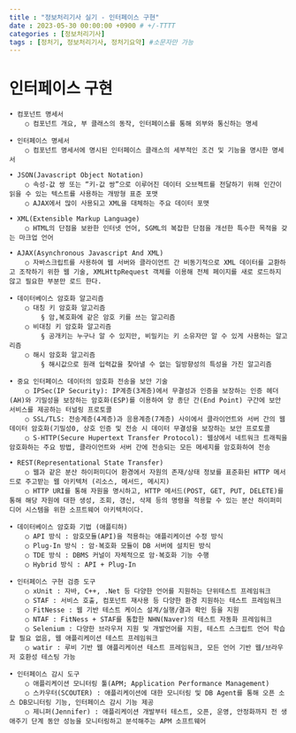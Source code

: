 ```yaml
---
title : "정보처리기사 실기 - 인터페이스 구현"
date : 2023-05-30 00:00:00 +0900 # +/-TTTT
categories : [정보처리기사]
tags : [정처기, 정보처리기사, 정처기요약] #소문자만 가능
---
```


# **인터페이스 구현**

	• 컴포넌트 명세서
		○ 컴포넌트 개요, 부 클래스의 동작, 인터페이스를 통해 외부와 통신하는 명세
		
	• 인터페이스 명세서
		○ 컴포넌트 명세서에 명시된 인터페이스 클래스의 세부적인 조건 및 기능을 명시한 명세서
	
	• JSON(Javascript Object Notation)
		○ 속성-값 쌍 또는 “키-값 쌍”으로 이루어진 데이터 오브젝트를 전달하기 위해 인간이 읽을 수 있는 텍스트를 사용하는 개방형 표준 포맷
		○ AJAX에서 많이 사용되고 XML을 대체하는 주요 데이터 포맷
		
	• XML(Extensible Markup Language)
		○ HTML의 단점을 보완한 인터넷 언어, SGML의 복잡한 단점을 개선한 특수한 목적을 갖는 마크업 언어
		
	• AJAX(Asynchronous Javascript And XML)
		○ 자바스크립트를 사용하여 웹 서버와 클라이언트 간 비동기적으로 XML 데이터를 교환하고 조작하기 위한 웹 기술, XMLHttpRequest 객체를 이용해 전체 페이지를 새로 로드하지 않고 필요한 부분만 로드 한다.

	• 데이터베이스 암호화 알고리즘
		○ 대칭 키 암호화 알고리즘
			§ 암,복호화에 같은 암호 키를 쓰는 알고리즘
		○ 비대칭 키 암호화 알고리즘
			§ 공개키는 누구나 알 수 있지만, 비밀키는 키 소유자만 알 수 있게 사용하는 알고리즘
		○ 해시 암호화 알고리즘
			§ 해시값으로 원래 입력값을 찾아낼 수 없는 일방향성의 특성을 가진 알고리즘
			
	• 중요 인터페이스 데이터의 암호화 전송을 보안 기술
		○ IPSec(IP Security): IP계층(3계층)에서 무결성과 인증을 보장하는 인증 헤더(AH)와 기밀성을 보장하는 암호화(ESP)를 이용하여 양 종단 간(End Point) 구간에 보안 서비스를 제공하는 터널링 프로토콜
		○ SSL/TLS: 전송계층(4계층)과 응용계층(7계층) 사이에서 클라이언트와 서버 간의 웹 데이터 암호화(기밀성0, 상호 인증 및 전송 시 데이터 무결성을 보장하는 보안 프로토콜
		○ S-HTTP(Secure Hupertext Transfer Protocol): 웹상에서 네트워크 트래픽을 암호화하는 주요 방법, 클라이언트와 서버 간에 전송되는 모든 메세지를 암호화하여 전송
	
	• REST(Representational State Transfer)
		○ 웹과 같은 분산 하이퍼미디어 환경에서 자원의 존재/상태 정보를 표준화된 HTTP 메서드로 주고받는 웹 아키텍처 (리소스, 메서드, 메시지)
		○ HTTP URI를 통해 자원을 명시하고, HTTP 메서드(POST, GET, PUT, DELETE)를 통해 해당 자원에 대한 생성, 조회, 갱신, 삭제 등의 명령을 적용할 수 있는 분산 하이퍼미디어 시스템을 위한 소프트웨어 아키텍처이다.
		
	• 데이터베이스 암호화 기법 (애플티하)
		○ API 방식 : 암호모듈(API)을 적용하는 애플리케이션 수정 방식
		○ Plug-In 방식 : 암·복호화 모듈이 DB 서버에 설치된 방식
		○ TDE 방식 : DBMS 커널이 자체적으로 암·복호화 기능 수행
		○ Hybrid 방식 : API + Plug-In
		
	• 인터페이스 구현 검증 도구
		○ xUnit : 자바, C++, .Net 등 다양한 언어를 지원하는 단위테스트 프레임워크
		○ STAF : 서비스 호출, 컴포넌트 재사용 등 다양한 환경 지원하는 테스트 프레임워크
		○ FitNesse : 웹 기반 테스트 케이스 설계/실행/결과 확인 등을 지원
		○ NTAF : FitNess + STAF를 통합한 NHN(Naver)의 테스트 자동화 프레임워크
		○ Selenium : 다양한 브라우저 지원 및 개발언어를 지원, 테스트 스크립트 언어 학습할 필요 없음, 웹 애플리케이션 테스트 프레임워크
		○ watir : 루비 기반 웹 애플리케이션 테스트 프레임워크, 모든 언어 기반 웹/브라우저 호환성 테스팅 가능
		
	• 인터페이스 감시 도구
		○ 애플리케이션 모니터링 툴(APM; Application Performance Management)
		○ 스카우터(SCOUTER) : 애플리케이션에 대한 모니터링 및 DB Agent를 통해 오픈 소스 DB모니터링 기능, 인터페이스 감시 기능 제공
		○ 제니퍼(Jennifer) : 애플리케이션 개발부터 테스트, 오픈, 운영, 안정화까지 전 생애주기 단계 동안 성능을 모니터링하고 분석해주는 APM 소프트웨어
